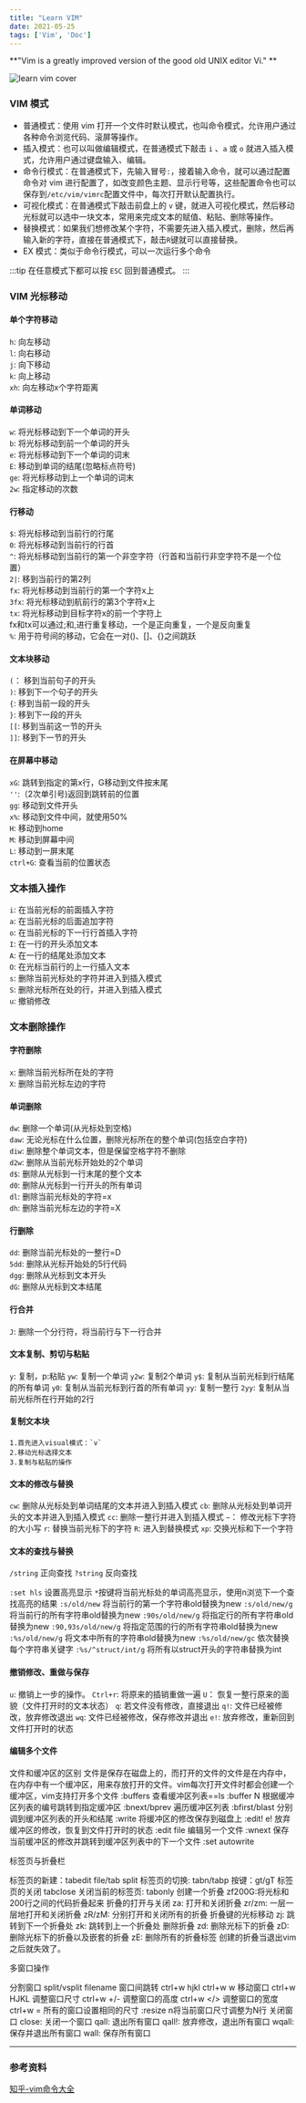 ```yaml
---
title: "Learn VIM"
date: 2021-05-25
tags: ['Vim', 'Doc']
---
```


**"Vim is a greatly improved version of the good old UNIX editor Vi." **
<!-- more -->

![learn vim cover](./images/learn-vim.png)

### VIM 模式

- 普通模式：使用 vim 打开一个文件时默认模式，也叫命令模式，允许用户通过各种命令浏览代码、滚屏等操作。
- 插入模式：也可以叫做编辑模式，在普通模式下敲击 `i` 、`a` 或 `o` 就进入插入模式，允许用户通过键盘输入、编辑。
- 命令行模式：在普通模式下，先输入冒号`:`，接着输入命令，就可以通过配置命令对 vim 进行配置了，如改变颜色主题、显示行号等，这些配置命令也可以保存到`/etc/vim/vimrc`配置文件中，每次打开默认配置执行。
- 可视化模式：在普通模式下敲击前盘上的 `v` 键，就进入可视化模式，然后移动光标就可以选中一块文本，常用来完成文本的赋值、粘贴、删除等操作。
- 替换模式：如果我们想修改某个字符，不需要先进入插入模式，删除，然后再输入新的字符，直接在普通模式下，敲击`R`键就可以直接替换。
- EX 模式：类似于命令行模式，可以一次运行多个命令  

:::tip 在任意模式下都可以按 `ESC` 回到普通模式。
:::

### VIM 光标移动

#### 单个字符移动

`h`:  向左移动  
`l`:  向右移动  
`j`:  向下移动  
`k`:  向上移动  
`xh`:  向左移动x个字符距离  

#### 单词移动

`w`:  将光标移动到下一个单词的开头  
`b`:  将光标移动到前一个单词的开头  
`e`:  将光标移动到下一个单词的词末  
`E`:  移动到单词的结尾(忽略标点符号)  
`ge`:  将光标移动到上一个单词的词末  
`2w`:  指定移动的次数  

#### 行移动

`$`:  将光标移动到当前行的行尾  
`0`:  将光标移动到当前行的行首  
`^`:  将光标移动到当前行的第一个非空字符（行首和当前行非空字符不是一个位置）  
`2|`:  移到当前行的第2列  
`fx`:  将光标移动到当前行的第一个字符x上  
`3fx`: 将光标移动到航前行的第3个字符x上  
`tx`:   将光标移动到目标字符x的前一个字符上  
fx和tx可以通过;和,进行重复移动，一个是正向重复，一个是反向重复  
`%`:  用于符号间的移动，它会在一对()、[]、{}之间跳跃  

#### 文本块移动

`(`：  移到当前句子的开头  
`)`:  移到下一个句子的开头  
`{`:  移到当前一段的开头  
`}`:  移到下一段的开头  
`[[`:  移到当前这一节的开头  
`]]`:  移到下一节的开头  

#### 在屏幕中移动

`xG`:  跳转到指定的第x行，G移动到文件按末尾  
`''`:（2次单引号)返回到跳转前的位置  
`gg`:  移动到文件开头  
`x%`:  移动到文件中间，就使用50%  
`H`:  移动到home  
`M`:  移动到屏幕中间  
`L`:  移动到一屏末尾  
`ctrl+G`:  查看当前的位置状态  

### 文本插入操作

`i`:  在当前光标的前面插入字符  
`a`:  在当前光标的后面追加字符  
`o`:  在当前光标的下一行行首插入字符  
`I`:  在一行的开头添加文本  
`A`:  在一行的结尾处添加文本  
`O`:  在光标当前行的上一行插入文本  
`s`:  删除当前光标处的字符并进入到插入模式  
`S`:  删除光标所在处的行，并进入到插入模式  
`u`:  撤销修改  

### 文本删除操作

#### 字符删除

`x`:  删除当前光标所在处的字符  
`X`:  删除当前光标左边的字符  

#### 单词删除

`dw`:  删除一个单词(从光标处到空格)  
`daw`:  无论光标在什么位置，删除光标所在的整个单词(包括空白字符)  
`diw`:  删除整个单词文本，但是保留空格字符不删除  
`d2w`:  删除从当前光标开始处的2个单词  
`d$`:  删除从光标到一行末尾的整个文本  
`d0`:  删除从光标到一行开头的所有单词  
`dl`:  删除当前光标处的字符=x  
`dh`:  删除当前光标左边的字符=X  

#### 行删除

`dd`:  删除当前光标处的一整行=D  
`5dd`:  删除从光标开始处的5行代码  
`dgg`:  删除从光标到文本开头  
`dG`:  删除从光标到文本结尾  

#### 行合并

`J`:  删除一个分行符，将当前行与下一行合并  

#### 文本复制、剪切与粘贴

`y`:  复制，p:粘贴
`yw`:  复制一个单词
`y2w`:  复制2个单词
`y$`:  复制从当前光标到行结尾的所有单词
`y0`:  复制从当前光标到行首的所有单词
`yy`:  复制一整行
`2yy`:  复制从当前光标所在行开始的2行

#### 复制文本块

    1.首先进入visual模式：`v`
    2.移动光标选择文本
    3.复制与粘贴的操作

#### 文本的修改与替换

`cw`:  删除从光标处到单词结尾的文本并进入到插入模式
`cb`:  删除从光标处到单词开头的文本并进入到插入模式
`cc`:  删除一整行并进入到插入模式
`~`： 修改光标下字符的大小写
`r`:  替换当前光标下的字符
`R`:  进入到替换模式
`xp`:  交换光标和下一个字符


#### 文本的查找与替换

`/string`   正向查找
`?string`   反向查找

`:set hls` 设置高亮显示
`*`按键将当前光标处的单词高亮显示，使用n浏览下一个查找高亮的结果
`:s/old/new`   将当前行的第一个字符串old替换为new
`:s/old/new/g`   将当前行的所有字符串old替换为new
`:90s/old/new/g`  将指定行的所有字符串old替换为new
`:90,93s/old/new/g`  将指定范围的行的所有字符串old替换为new
`:%s/old/new/g`   将文本中所有的字符串old替换为new
`:%s/old/new/gc`  依次替换每个字符串关键字
`:%s/^struct/int/g`   将所有以struct开头的字符串替换为int


#### 撤销修改、重做与保存

`u`:  撤销上一步的操作。
`Ctrl+r`:  将原来的插销重做一遍
`U`：  恢复一整行原来的面貌（文件打开时的文本状态）
`q`:  若文件没有修改，直接退出
`q!`:  文件已经被修改，放弃修改退出
`wq`:  文件已经被修改，保存修改并退出
`e!`:  放弃修改，重新回到文件打开时的状态

#### 编辑多个文件

文件和缓冲区的区别
文件是保存在磁盘上的，而打开的文件的文件是在内存中，在内存中有一个缓冲区，用来存放打开的文件。vim每次打开文件时都会创建一个缓冲区，vim支持打开多个文件
:buffers   查看缓冲区列表==ls
:buffer N  根据缓冲区列表的编号跳转到指定缓冲区
:bnext/bprev  遍历缓冲区列表
:bfirst/blast  分别调到缓冲区列表的开头和结尾
:write   将缓冲区的修改保存到磁盘上
:edit! e!  放弃缓冲区的修改，恢复到文件打开时的状态
:edit file  编辑另一个文件
:wnext   保存当前缓冲区的修改并跳转到缓冲区列表中的下一个文件
:set autowrite

标签页与折叠栏

标签页的新建：tabedit file/tab split
标签页的切换: tabn/tabp
按键：gt/gT
标签页的关闭
    tabclose
关闭当前的标签页: tabonly
创建一个折叠
    zf200G:将光标和200行之间的代码折叠起来
折叠的打开与关闭
    za:  打开和关闭折叠
    zr/zm: 一层一层地打开和关闭折叠
    zR/zM: 分别打开和关闭所有的折叠
折叠键的光标移动
    zj: 跳转到下一个折叠处
    zk: 跳转到上一个折叠处
删除折叠
    zd: 删除光标下的折叠
    zD: 删除光标下的折叠以及嵌套的折叠
    zE: 删除所有的折叠标签
    创建的折叠当退出vim之后就失效了。

多窗口操作

分割窗口
    split/vsplit filename
窗口间跳转
    ctrl+w hjkl
    ctrl+w w
移动窗口
    ctrl+w HJKL
调整窗口尺寸
    ctrl+w +/-  调整窗口的高度
    ctrl+w </>  调整窗口的宽度
    ctrl+w = 所有的窗口设置相同的尺寸
    :resize n将当前窗口尺寸调整为N行
关闭窗口
    close: 关闭一个窗口
    qall: 退出所有窗口
    qall!: 放弃修改，退出所有窗口
    wqall: 保存并退出所有窗口
    wall: 保存所有窗口

---

### 参考资料

[知乎-vim命令大全](https://zhuanlan.zhihu.com/p/61515833)
